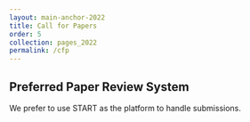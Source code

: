 ```yaml
---
layout: main-anchor-2022
title: Call for Papers
order: 5
collection: pages_2022
permalink: /cfp
---
```


## Preferred Paper Review System

We prefer to use START as the platform to handle submissions.
